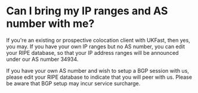 # Can I bring my IP ranges and AS number with me?

If you're an existing or prospective colocation client with UKFast, then yes, you may. If you have your own IP ranges but no AS number, you can edit your RIPE database, so that your IP address ranges will be announced under our AS number 34934.

If you have your own AS number and wish to setup a BGP session with us, please edit your RIPE database to indicate that you will peer with us. Please be aware that BGP setup may incur service surcharge.
